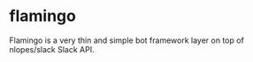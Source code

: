 # flamingo
Flamingo is a very thin and simple bot framework layer on top of nlopes/slack Slack API.
